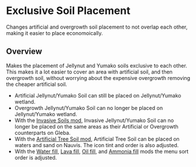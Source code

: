 # Exclusive Soil Placement

Changes artificial and overgrowth soil placement to not overlap each other, making it easier to place economoically.

## Overview

Makes the placement of Jellynut and Yumako soils exclusive to each other. This makes it a lot easier to cover an area with artificial soil, and then overgrowth soil, without worrying about the expensive overgrowth removing the cheaper artificial soil.

- Artificial Jellynut/Yumako Soil can still be placed on Jellynut/Yumako wetland.
- Overgrowth Jellynut/Yumako Soil can no longer be placed on Jellynut/Yumako wetland.
- With the [Invasive Soils mod](https://mods.factorio.com/mod/mklv-invasive-soils), Invasive Jellynut/Yumako Soil can no longer be placed on the same areas as their Artificial or Overgrowth counterparts on Gleba.
- With the [Artificial Tree Soil mod](https://mods.factorio.com/mod/artificial-tree-soil), Artificial Tree Soil can be placed on waters and sand on Nauvis. The icon tint and order is also adjusted.
- With the [Water fill](https://mods.factorio.com/mod/waterfill-2), [Lava fill](https://mods.factorio.com/mod/lavafill), [Oil fill](https://mods.factorio.com/mod/oilfill), and [Ammonia fill](https://mods.factorio.com/mod/ammoniafill) mods the menu sort order is adjusted.
